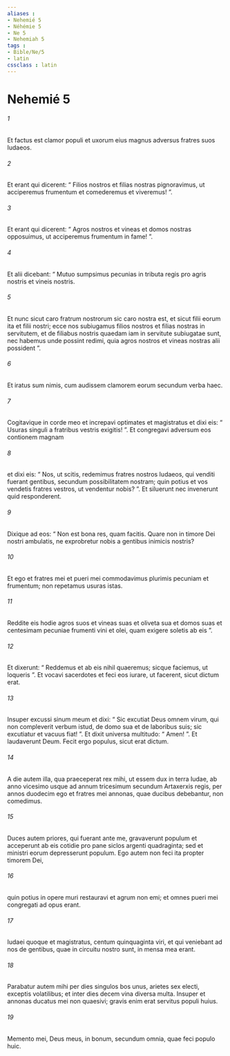 ```yaml
---
aliases : 
- Nehemié 5
- Néhémie 5
- Ne 5
- Nehemiah 5
tags : 
- Bible/Ne/5
- latin
cssclass : latin
---
```


# Nehemié 5

###### 1
Et factus est clamor populi et uxorum eius magnus adversus fratres suos Iudaeos. 
###### 2
Et erant qui dicerent: “ Filios nostros et filias nostras pignoravimus, ut acciperemus frumentum et comederemus et viveremus! ”. 
###### 3
Et erant qui dicerent: “ Agros nostros et vineas et domos nostras opposuimus, ut acciperemus frumentum in fame! ”. 
###### 4
Et alii dicebant: “ Mutuo sumpsimus pecunias in tributa regis pro agris nostris et vineis nostris. 
###### 5
Et nunc sicut caro fratrum nostrorum sic caro nostra est, et sicut filii eorum ita et filii nostri; ecce nos subiugamus filios nostros et filias nostras in servitutem, et de filiabus nostris quaedam iam in servitute subiugatae sunt, nec habemus unde possint redimi, quia agros nostros et vineas nostras alii possident ”.
###### 6
Et iratus sum nimis, cum audissem clamorem eorum secundum verba haec. 
###### 7
Cogitavique in corde meo et increpavi optimates et magistratus et dixi eis: “ Usuras singuli a fratribus vestris exigitis! ”. Et congregavi adversum eos contionem magnam 
###### 8
et dixi eis: “ Nos, ut scitis, redemimus fratres nostros Iudaeos, qui venditi fuerant gentibus, secundum possibilitatem nostram; quin potius et vos vendetis fratres vestros, ut vendentur nobis? ”. Et siluerunt nec invenerunt quid responderent. 
###### 9
Dixique ad eos: “ Non est bona res, quam facitis. Quare non in timore Dei nostri ambulatis, ne exprobretur nobis a gentibus inimicis nostris? 
###### 10
Et ego et fratres mei et pueri mei commodavimus plurimis pecuniam et frumentum; non repetamus usuras istas. 
###### 11
Reddite eis hodie agros suos et vineas suas et oliveta sua et domos suas et centesimam pecuniae frumenti vini et olei, quam exigere soletis ab eis ”.
###### 12
Et dixerunt: “ Reddemus et ab eis nihil quaeremus; sicque faciemus, ut loqueris ”. Et vocavi sacerdotes et feci eos iurare, ut facerent, sicut dictum erat. 
###### 13
Insuper excussi sinum meum et dixi: “ Sic excutiat Deus omnem virum, qui non compleverit verbum istud, de domo sua et de laboribus suis; sic excutiatur et vacuus fiat! ”. Et dixit universa multitudo: “ Amen! ”. Et laudaverunt Deum. Fecit ergo populus, sicut erat dictum.
###### 14
A die autem illa, qua praeceperat rex mihi, ut essem dux in terra Iudae, ab anno vicesimo usque ad annum tricesimum secundum Artaxerxis regis, per annos duodecim ego et fratres mei annonas, quae ducibus debebantur, non comedimus. 
###### 15
Duces autem priores, qui fuerant ante me, gravaverunt populum et acceperunt ab eis cotidie pro pane siclos argenti quadraginta; sed et ministri eorum depresserunt populum. Ego autem non feci ita propter timorem Dei, 
###### 16
quin potius in opere muri restauravi et agrum non emi; et omnes pueri mei congregati ad opus erant.
###### 17
Iudaei quoque et magistratus, centum quinquaginta viri, et qui veniebant ad nos de gentibus, quae in circuitu nostro sunt, in mensa mea erant. 
###### 18
Parabatur autem mihi per dies singulos bos unus, arietes sex electi, exceptis volatilibus; et inter dies decem vina diversa multa. Insuper et annonas ducatus mei non quaesivi; gravis enim erat servitus populi huius.
###### 19
Memento mei, Deus meus, in bonum, secundum omnia, quae feci populo huic.

